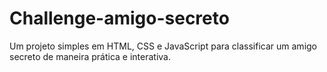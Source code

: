 # Challenge-amigo-secreto
Um projeto simples em HTML, CSS e JavaScript para classificar um amigo secreto de maneira prática e interativa.

